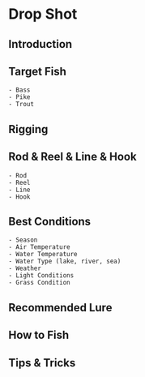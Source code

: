 # Drop Shot

## Introduction

## Target Fish
    - Bass
    - Pike
    - Trout

## Rigging

## Rod & Reel & Line & Hook
    - Rod
    - Reel
    - Line
    - Hook

## Best Conditions
    - Season
    - Air Temperature
    - Water Temperature
    - Water Type (lake, river, sea)
    - Weather
    - Light Conditions
    - Grass Condition

## Recommended Lure

## How to Fish

## Tips & Tricks